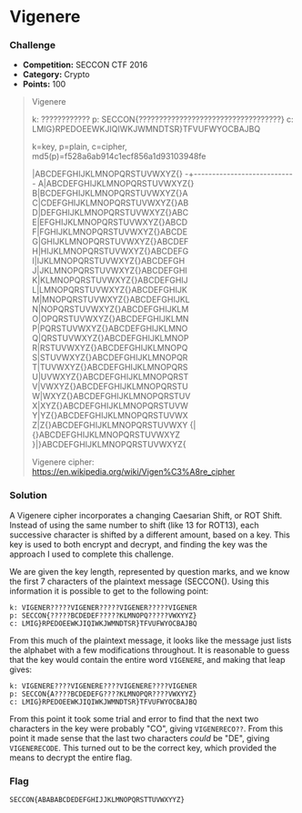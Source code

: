 # Vigenere

### Challenge
- **Competition:** SECCON CTF 2016
- **Category:** Crypto
- **Points:** 100

> Vigenere
> 
> k: ????????????
> p: SECCON{???????????????????????????????????}
> c: LMIG}RPEDOEEWKJIQIWKJWMNDTSR}TFVUFWYOCBAJBQ
> 
> k=key, p=plain, c=cipher, md5(p)=f528a6ab914c1ecf856a1d93103948fe
> 
>  |ABCDEFGHIJKLMNOPQRSTUVWXYZ{}
> -+----------------------------
> A|ABCDEFGHIJKLMNOPQRSTUVWXYZ{}
> B|BCDEFGHIJKLMNOPQRSTUVWXYZ{}A
> C|CDEFGHIJKLMNOPQRSTUVWXYZ{}AB
> D|DEFGHIJKLMNOPQRSTUVWXYZ{}ABC
> E|EFGHIJKLMNOPQRSTUVWXYZ{}ABCD
> F|FGHIJKLMNOPQRSTUVWXYZ{}ABCDE
> G|GHIJKLMNOPQRSTUVWXYZ{}ABCDEF
> H|HIJKLMNOPQRSTUVWXYZ{}ABCDEFG
> I|IJKLMNOPQRSTUVWXYZ{}ABCDEFGH
> J|JKLMNOPQRSTUVWXYZ{}ABCDEFGHI
> K|KLMNOPQRSTUVWXYZ{}ABCDEFGHIJ
> L|LMNOPQRSTUVWXYZ{}ABCDEFGHIJK
> M|MNOPQRSTUVWXYZ{}ABCDEFGHIJKL
> N|NOPQRSTUVWXYZ{}ABCDEFGHIJKLM
> O|OPQRSTUVWXYZ{}ABCDEFGHIJKLMN
> P|PQRSTUVWXYZ{}ABCDEFGHIJKLMNO
> Q|QRSTUVWXYZ{}ABCDEFGHIJKLMNOP
> R|RSTUVWXYZ{}ABCDEFGHIJKLMNOPQ
> S|STUVWXYZ{}ABCDEFGHIJKLMNOPQR
> T|TUVWXYZ{}ABCDEFGHIJKLMNOPQRS
> U|UVWXYZ{}ABCDEFGHIJKLMNOPQRST
> V|VWXYZ{}ABCDEFGHIJKLMNOPQRSTU
> W|WXYZ{}ABCDEFGHIJKLMNOPQRSTUV
> X|XYZ{}ABCDEFGHIJKLMNOPQRSTUVW
> Y|YZ{}ABCDEFGHIJKLMNOPQRSTUVWX
> Z|Z{}ABCDEFGHIJKLMNOPQRSTUVWXY
> {|{}ABCDEFGHIJKLMNOPQRSTUVWXYZ
> }|}ABCDEFGHIJKLMNOPQRSTUVWXYZ{
> 
> Vigenere cipher:
> https://en.wikipedia.org/wiki/Vigen%C3%A8re_cipher


### Solution

A Vigenere cipher incorporates a changing Caesarian Shift, or ROT Shift.  Instead of using the same number to shift (like 13 for ROT13), each successive character is shifted by a different amount, based on a key.  This key is used to both encrypt and decrypt, and finding the key was the approach I used to complete this challenge.

We are given the key length, represented by question marks, and we know the first 7 characters of the plaintext message (SECCON{).  Using this information it is possible to get to the following point:

```none
k: VIGENER?????VIGENER?????VIGENER?????VIGENER
p: SECCON{?????BCDEDEF?????KLMNOPQ?????VWXYYZ}
c: LMIG}RPEDOEEWKJIQIWKJWMNDTSR}TFVUFWYOCBAJBQ
```

From this much of the plaintext message, it looks like the message just lists the alphabet with a few modifications throughout.  It is reasonable to guess that the key would contain the entire word `VIGENERE`, and making that leap gives:

```none
k: VIGENERE????VIGENERE????VIGENERE????VIGENER
p: SECCON{A????BCDEDEFG????KLMNOPQR????VWXYYZ}
c: LMIG}RPEDOEEWKJIQIWKJWMNDTSR}TFVUFWYOCBAJBQ
```

From this point it took some trial and error to find that the next two characters in the key were probably "CO", giving `VIGENERECO??`.  From this point it made sense that the last two characters *could* be "DE", giving `VIGENERECODE`.  This turned out to be the correct key, which provided the means to decrypt the entire flag.

### Flag

`SECCON{ABABABCDEDEFGHIJJKLMNOPQRSTTUVWXYYZ}`